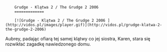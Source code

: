 
        Grudge - Klątwa 2 / The Grudge 2 2006 
        =============
        
        [![Grudge - Klątwa 2 / The Grudge 2 2006 ](http://vidos.pl/images/player.gif)](http://vidos.pl/grudge-klatwa-2-the-grudge-2-2006)
        
        
 Aubrey, padając ofiarą tej samej klątwy co jej siostra, Karen, stara się rozwikłać zagadkę nawiedzonego domu.
    